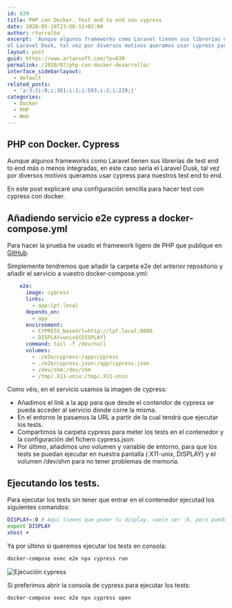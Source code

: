 ```yaml
---
id: 639
title: PHP con Docker. Test end to end con cypress
date: 2020-05-10T23:58:11+02:00
author: rtorralba
excerpt: 'Aunque algunos frameworks como Laravel tienen sus librerías de test end to end más o menos integradas, en este caso sería
el Laravel Dusk, tal vez por diversos motivos queramos usar cypress para nuestros test end to end.'
layout: post
guid: https://www.artansoft.com/?p=639
permalink: /2020/07/php-con-docker-desarrollo/
interface_sidebarlayout:
  - default
related_posts:
  - 'a:3:{i:0;i:361;i:1;i:593;i:2;i:229;}'
categories:
  - Docker
  - PHP
  - Web
---
```

## PHP con Docker. Cypress

Aunque algunos frameworks como Laravel tienen sus librerías de test end to end más o menos integradas, en este caso sería
el Laravel Dusk, tal vez por diversos motivos queramos usar cypress para nuestros test end to end.

En este post explicaré una configuración sencilla para hacer test con cypress con docker.

## Añadiendo servicio e2e cypress a docker-compose.yml

Para hacer la prueba he usado el framework ligero de PHP que publique en [GitHub](https://github.com/rtorralba/lpf).

Simplemente tendremos que añadir la carpeta e2e del anterior repositorio y añadir el servicio a vuestro docker-compose.yml:

```yml
    e2e:
      image: cypress
      links:
        - app:lpf.local
      depends_on:
        - app
      environment:
        - CYPRESS_baseUrl=http://lpf.local:8080
        - DISPLAY=unix${DISPLAY}
      command: tail -f /dev/null
      volumes:
        - ./e2e/cypress:/app/cypress
        - ./e2e/cypress.json:/app/cypress.json
        - /dev/shm:/dev/shm
        - /tmp/.X11-unix:/tmp/.X11-unix
```

Como véis, en el servicio usamos la imagen de cypress:
* Añadimos el link a la app para que desde el contendor de cypress se pueda acceder al servicio donde corre la misma.
* En el entorno le pasamos la URL a partir de la cual tendrá que ejecutar los tests.
* Compartimos la carpeta cypress para meter los tests en el contenedor y la configuración del fichero cypress.json.
* Por último, añadimos uno volumen y variable de entorno, para que los tests se puedan ejecutar en nuestra pantalla 
(.X11-unix, DISPLAY) y el volumen /dev/shm para no tener problemas de memoría.

## Ejecutando los tests.

Para ejecutar los tests sin tener que entrar en el contenedor ejecutad los siguientes comandos:

```bash
DISPLAY=:0 # Aquí tienes que poner tu display, suele ser :0, pero puedes averiguarlo con el comando who.
export DISPLAY
xhost +
```

Ya por último si queremos ejecutar los tests en consola:

```bash
docker-compose exec e2e npx cypress run
```

![Ejecución cypress]({{site.url}}/assets/images/posts/cypress.png)

Si preferimos abrir la consola de cypress para ejecutar los tests:

```bash
docker-compose exec e2e npx cypress open
```
